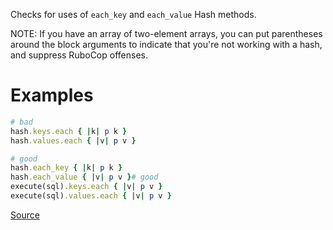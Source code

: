 
Checks for uses of `each_key` and `each_value` Hash methods.

NOTE: If you have an array of two-element arrays, you can put
  parentheses around the block arguments to indicate that you're not
  working with a hash, and suppress RuboCop offenses.

# Examples

```ruby
# bad
hash.keys.each { |k| p k }
hash.values.each { |v| p v }

# good
hash.each_key { |k| p k }
hash.each_value { |v| p v }# good
execute(sql).keys.each { |v| p v }
execute(sql).values.each { |v| p v }
```

[Source](http://www.rubydoc.info/gems/rubocop/RuboCop/Cop/Style/HashEachMethods)